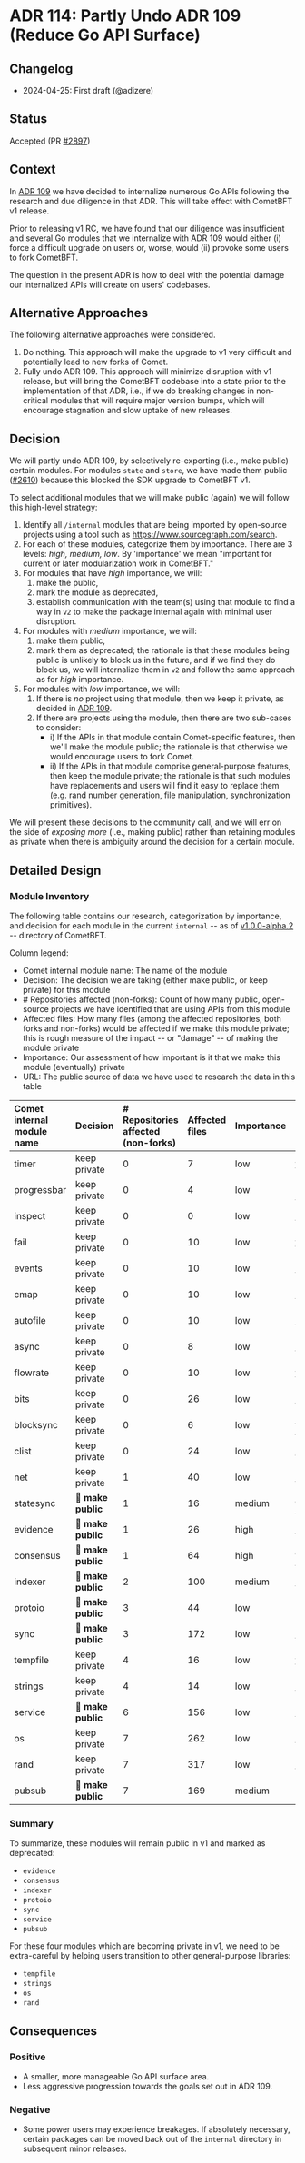 # ADR 114: Partly Undo ADR 109 (Reduce Go API Surface)

## Changelog

- 2024-04-25: First draft (@adizere)

## Status

Accepted (PR [\#2897])

## Context

In [ADR 109] we have decided to internalize numerous Go APIs following the research and due diligence
in that ADR. This will take effect with CometBFT v1 release.

Prior to releasing v1 RC, we have found that our diligence was insufficient and several Go modules
that we internalize with ADR 109 would either (i) force a difficult upgrade on users or, worse, would
(ii) provoke some users to fork CometBFT.

The question in the present ADR is how to deal with the potential damage our internalized APIs will create
on users' codebases.

## Alternative Approaches

The following alternative approaches were considered.

1. Do nothing. This approach will make the upgrade to v1 very difficult and potentially lead to new forks of Comet.
2. Fully undo ADR 109. This approach will minimize disruption with v1 release, but will bring the CometBFT codebase
    into a state prior to the implementation of that ADR, i.e., if we do breaking changes in non-critical
    modules that will require major version bumps, which will encourage stagnation and slow uptake of new releases.

## Decision

We will partly undo ADR 109, by selectively re-exporting (i.e., make public) certain modules. For modules `state`
and `store`, we have made them public ([\#2610]) because this blocked the SDK upgrade to CometBFT v1.

To select additional modules that we will make public (again) we will follow this high-level strategy:

1. Identify all `/internal` modules that are being imported by open-source projects using a tool
    such as https://www.sourcegraph.com/search.
2. For each of these modules, categorize them by importance. There are 3 levels: _high, medium, low_.
    By 'importance' we mean "important for current or later modularization work in CometBFT."
3. For modules that have _high_ importance, we will:
   1. make the public,
   2. mark the module as deprecated,
   3. establish communication with the team(s) using that module to find a way in `v2` to make the package
       internal again with minimal user disruption.
4. For modules with _medium_ importance, we will:
   1. make them public,
   2. mark them as deprecated; the rationale is that these modules being public is unlikely to block us in
       the future, and if we find they do block us, we will internalize them in `v2` and follow the same
       approach as for _high_ importance.
5. For modules with _low_ importance, we will:
   1. If there is _no_ project using that module, then we keep it private, as decided in [ADR 109].
   2. If there are projects using the module, then there are two sub-cases to consider:
      - i) If the APIs in that module contain Comet-specific features, then we'll make the module
          public; the rationale is that otherwise we would encourage users to fork Comet.
      - ii) If the APIs in that module comprise general-purpose features, then keep the module private;
          the rationale is that such modules have replacements and users will find it easy to replace
          them (e.g. rand number generation, file manipulation, synchronization primitives).

We will present these decisions to the community call, and we will err on the side of
_exposing more_ (i.e., making public) rather than retaining modules as private when there is
ambiguity around the decision for a certain module.

## Detailed Design

### Module Inventory

The following table contains our research, categorization by importance, and decision for each module
in the current `internal` -- as of [v1.0.0-alpha.2] -- directory of CometBFT.

Column legend:
* Comet internal module name: The name of the module
* Decision: The decision we are taking (either make public, or keep private) for this module
* \# Repositories affected \(non-forks\): Count of how many public, open-source projects we have identified that are using APIs from this module
* Affected files: How many files (among the affected repositories, both forks and non-forks) would be affected if we make this module private; this is rough measure of the impact -- or "damage" -- of making the module private
* Importance: Our assessment of how important is it that we make this module (eventually) private
* URL: The public source of data we have used to research the data in this table

| Comet internal module name | Decision           | \# Repositories affected \(non-forks\) | Affected files | Importance | URL               |
|:---------------------------|:-------------------|:---------------------------------------|:---------------|:-----------|:------------------|
| timer                      | keep private       | 0                                      | 7              | low        | [timer-url]       |
| progressbar                | keep private       | 0                                      | 4              | low        | [progressbar-url] |
| inspect                    | keep private       | 0                                      | 0              | low        | [inspect-url]     |
| fail                       | keep private       | 0                                      | 10             | low        | [fail-url]        |
| events                     | keep private       | 0                                      | 10             | low        | [events-url]      |
| cmap                       | keep private       | 0                                      | 10             | low        | [cmap-url]        |
| autofile                   | keep private       | 0                                      | 10             | low        | [autofile-url]    |
| async                      | keep private       | 0                                      | 8              | low        | [async-url]       |
| flowrate                   | keep private       | 0                                      | 10             | low        | [flowrate-url]    |
| bits                       | keep private       | 0                                      | 26             | low        | [bits-url]        |
| blocksync                  | keep private       | 0                                      | 6              | low        | [blocksync-url]   |
| clist                      | keep private       | 0                                      | 24             | low        | [clist-url]       |
| net                        | keep private       | 1                                      | 40             | low        | [net-url]         |
| statesync                  | **🧹 make public** | 1                                      | 16             | medium     | [statesync-url]   |
| evidence                   | **🧹 make public** | 1                                      | 26             | high       | [evidence-url]    |
| consensus                  | **🧹 make public** | 1                                      | 64             | high       | [consensus-url]   |
| indexer                    | **🧹 make public** | 2                                      | 100            | medium     | [indexer-url]     |
| protoio                    | **🧹 make public** | 3                                      | 44             | low        | [protoio-url]     |
| sync                       | **🧹 make public** | 3                                      | 172            | low        | [sync-url]        |
| tempfile                   | keep private       | 4                                      | 16             | low        | [tempfile-url]    |
| strings                    | keep private       | 4                                      | 14             | low        | [strings-url]     |
| service                    | **🧹 make public** | 6                                      | 156            | low        | [service-url]     |
| os                         | keep private       | 7                                      | 262            | low        | [os-url]          |
| rand                       | keep private       | 7                                      | 317            | low        | [rand-url]        |
| pubsub                     | **🧹 make public** | 7                                      | 169            | medium     | [pubsub-url]      |

### Summary

To summarize, these modules will remain public in v1 and marked as deprecated:
- `evidence`
- `consensus`
- `indexer`
- `protoio`
- `sync`
- `service`
- `pubsub`

For these four modules which are becoming private in v1, we need to be extra-careful by helping
users transition to other general-purpose libraries:
- `tempfile`
- `strings`
- `os`
- `rand`

## Consequences

### Positive

- A smaller, more manageable Go API surface area.
- Less aggressive progression towards the goals set out in ADR 109.

### Negative

- Some power users may experience breakages. If absolutely necessary, certain packages
  can be moved back out of the `internal` directory in subsequent minor
  releases.

[\#2897]: https://github.com/cometbft/cometbft/pull/2897
[\#2610]: https://github.com/cometbft/cometbft/issues/2610
[ADR 109]: adr-109-reduce-go-api-surface.md
[v1.0.0-alpha.2]: https://github.com/cometbft/cometbft/releases/tag/v1.0.0-alpha.2
[timer-url]: https://sourcegraph.com/search?q=context:global+lang:Go+"github.com/cometbft/cometbft/libs/timer"&patternType=keyword&sm=0
[progressbar-url]: https://sourcegraph.com/search?q=context:global+lang:Go+"github.com/cometbft/cometbft/libs/progressbar"&patternType=keyword&sm=0
[inspect-url]: https://sourcegraph.com/search?q=context:global+lang:Go+"github.com/cometbft/cometbft/inspect"&patternType=keyword&sm=0
[fail-url]: https://sourcegraph.com/search?q=context:global+lang:Go+"github.com/cometbft/cometbft/libs/fail"&patternType=keyword&sm=0
[events-url]: https://sourcegraph.com/search?q=context:global+lang:Go+"github.com/cometbft/cometbft/libs/events"&patternType=keyword&sm=0
[cmap-url]: https://sourcegraph.com/search?q=context:global+lang:Go+"github.com/cometbft/cometbft/libs/cmap"&patternType=keyword&sm=0
[autofile-url]: https://sourcegraph.com/search?q=context:global+lang:Go+"github.com/cometbft/cometbft/libs/autofile"&patternType=keyword&sm=0
[async-url]: https://sourcegraph.com/search?q=context:global+lang:Go+"github.com/cometbft/cometbft/libs/async"&patternType=keyword&sm=0
[flowrate-url]: https://sourcegraph.com/search?q=context:global+lang:Go+"github.com/cometbft/cometbft/libs/flowrate"&patternType=keyword&sm=0
[bits-url]: https://sourcegraph.com/search?q=context:global+lang:Go+%22github.com/cometbft/cometbft/libs/bits%22&patternType=keyword&sm=0
[blocksync-url]: https://sourcegraph.com/search?q=context:global+lang:Go+%22github.com/cometbft/cometbft/blocksync%22&patternType=keyword&sm=0
[clist-url]: https://sourcegraph.com/search?q=context:global+lang:Go+%22github.com/cometbft/cometbft/libs/clist%22&patternType=keyword&sm=0
[net-url]: https://sourcegraph.com/search?q=context:global+lang:Go+%22github.com/cometbft/cometbft/libs/net%22&patternType=keyword&sm=0
[statesync-url]: https://sourcegraph.com/search?q=context:global+lang:Go+%22github.com/cometbft/cometbft/statesync%22&patternType=keyword&sm=0
[evidence-url]: https://sourcegraph.com/search?q=context:global+lang:Go+%22github.com/cometbft/cometbft/evidence%22&patternType=keyword&sm=0
[consensus-url]: https://sourcegraph.com/search?q=context:global+lang:Go+%22github.com/cometbft/cometbft/consensus%22&patternType=keyword&sm=0
[indexer-url]: https://sourcegraph.com/search?q=context:global+lang:Go+"github.com/cometbft/cometbft/state/indexer"&patternType=keyword&sm=0
[protoio-url]: https://sourcegraph.com/search?q=context:global+lang:Go+"github.com/cometbft/cometbft/libs/protoio"&patternType=keyword&sm=0
[sync-url]: https://sourcegraph.com/search?q=context:global+lang:Go+%22github.com/cometbft/cometbft/libs/sync%22&patternType=keyword&sm=0
[tempfile-url]: https://sourcegraph.com/search?q=context:global+lang:Go+"github.com/cometbft/cometbft/libs/tempfile"&patternType=keyword&sm=0
[strings-url]: https://sourcegraph.com/search?q=context:global+lang:Go+%22github.com/cometbft/cometbft/libs/strings%22&patternType=keyword&sm=0
[service-url]: https://sourcegraph.com/search?q=context:global+lang:Go+%22github.com/cometbft/cometbft/libs/service%22&patternType=keyword&sm=0
[os-url]: https://sourcegraph.com/search?q=context:global+lang:Go+%22github.com/cometbft/cometbft/libs/os%22&patternType=keyword&sm=0
[rand-url]: https://sourcegraph.com/search?q=context:global+lang:Go+%22github.com/cometbft/cometbft/libs/rand%22&patternType=keyword&sm=0
[pubsub-url]: https://sourcegraph.com/search?q=context:global+lang:Go+%22github.com/cometbft/cometbft/libs/pubsub%22&patternType=keyword&sm=0
